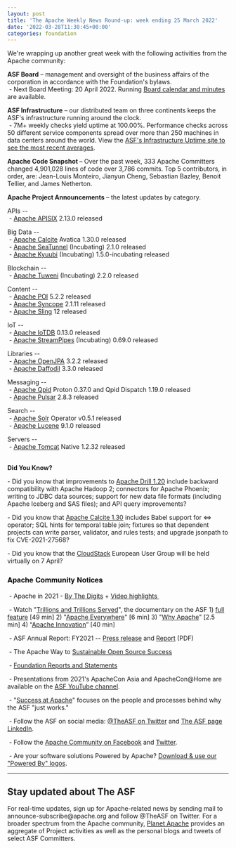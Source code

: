 ```yaml
---
layout: post
title: 'The Apache Weekly News Round-up: week ending 25 March 2022'
date: '2022-03-28T11:30:45+00:00'
categories: foundation
---
```

<p></p><p></p><p></p><p>We're wrapping up another great week with the following activities from the Apache community:</p><p></p><p></p><span style="font-weight: 700;">ASF Board</span>&nbsp;– management and oversight of the business affairs of the corporation in accordance with the Foundation's bylaws.<br>&nbsp;- Next Board Meeting: 20 April 2022. Running <a href="https://apache.org/foundation/board/calendar.html" target="_blank">Board calendar and minutes</a> are available.<p></p><p><span style="font-weight: 700;">ASF Infrastructure</span>&nbsp;– our distributed team on three continents keeps the ASF's infrastructure running around the clock.<br>&nbsp;- 7M+ weekly checks yield uptime at 100.00%. Performance checks across 50 different service components spread over more than 250 machines in data centers around the world. View the&nbsp;<a href="http://www.apache.org/uptime/" target="_blank">ASF's Infrastructure Uptime site to see the most recent averages</a>.<br></p><p><span style="font-weight: 700;">Apache Code Snapshot&nbsp;</span>– Over the past week, 333 Apache Committers changed 4,901,028 lines of code over 3,786 commits. Top 5 contributors, in order, are: Jean-Louis Monteiro, Jianyun Cheng, Sebastian Bazley, Benoit Tellier, and James Netherton. <br></p><p><span style="font-weight: 700;"></span></p><p><span style="font-weight: 700;">Apache Project Announcements</span>&nbsp;– the latest updates by category.</p><p>APIs --<br>&nbsp;- <a href="https://apisix.apache.org/" target="_blank">Apache </a><span class="il"><a href="https://apisix.apache.org/" target="_blank">APISIX</a></span> 2.13.0 released&nbsp; </p><p>Big Data --<br>&nbsp;-&nbsp;<a href="https://calcite.apache.org/" target="_blank">Apache </a><span class="il"><a href="https://calcite.apache.org/" target="_blank">Calcite</a></span> Avatica 1.30.0 released <br>&nbsp;- <a href="https://seatunnel.apache.org/" target="_blank">Apache SeaTunnel</a> (Incubating) 2.1.0 released&nbsp; <br>&nbsp;- <a href="https://kyuubi.apache.org/" target="_blank">Apache </a><span class="il"><a href="https://kyuubi.apache.org/" target="_blank">Kyuubi</a></span> (Incubating) 1.5.0-incubating released <br></p><p>Blockchain --<br>
&nbsp;- <a href="https://tuweni.apache.org/" target="_blank">Apache </a><span class="il"><a href="https://tuweni.apache.org/" target="_blank">Tuweni</a></span> (Incubating) 2.2.0 released&nbsp;</p><p></p><p>Content --<br>&nbsp;- <a href="https://poi.apache.org/" target="_blank">Apache </a><span class="il"><a href="https://poi.apache.org/" target="_blank">POI</a></span> 5.2.2 released&nbsp; <br>&nbsp;- <a href="https://syncope.apache.org/" target="_blank">Apache </a><span class="il"><a href="https://syncope.apache.org/" target="_blank">Syncope</a></span> 2.1.11 released&nbsp; <br>&nbsp;- <a href="https://sling.apache.org/" target="_blank">Apache Sling</a> 12 released <br></p><p></p>IoT --<br>&nbsp;- <a href="https://iotdb.apache.org/" target="_blank">Apache </a><span class="il"><a href="https://iotdb.apache.org/" target="_blank">IoTDB</a></span> 0.13.0 released&nbsp; <br>&nbsp;- <a href="https://streampipes.apache.org/" target="_blank">Apache </a><span class="il"><a href="https://streampipes.apache.org/" target="_blank">StreamPipes</a></span> (Incubating) 0.69.0 released <a href="https://streampipes.apache.org/" rel="noreferrer" target="_blank" data-saferedirecturl="https://www.google.com/url?q=https://streampipes.apache.org/&amp;source=gmail&amp;ust=1648312168463000&amp;usg=AOvVaw2QV2fkruhCFMEiXcfbdFqC"></a><p></p><p></p><p>Libraries --<br>&nbsp;-&nbsp;<a href="http://openjpa.apache.org/" target="_blank">Apache </a><span class="il"><a href="http://openjpa.apache.org/" target="_blank">OpenJPA</a></span> 3.2.2 released&nbsp; <br>&nbsp;- <a href="https://daffodil.apache.org/" target="_blank">Apache </a><span class="il"><a href="https://daffodil.apache.org/" target="_blank">Daffodil</a></span> 3.3.0 released<br></p><p>Messaging --<br>&nbsp;- <a href="https://qpid.apache.org/" target="_blank">Apache </a><span class="il"><a href="https://qpid.apache.org/" target="_blank">Qpid</a></span> Proton 0.37.0 and Qpid Dispatch 1.19.0 released&nbsp; <br>&nbsp;- <a href="https://pulsar.apache.org/" target="_blank">Apache </a><span class="il"><a href="https://pulsar.apache.org/" target="_blank">Pulsar</a></span> 2.8.3 released <br>
 </p>Search --<br>&nbsp;- <a href="http://solr.apache.org/" target="_blank">Apache </a><span class="il"><a href="http://solr.apache.org/" target="_blank">Solr</a></span> Operator v0.5.1 released&nbsp; <br>&nbsp;- <a href="http://lucene.apache.org/" target="_blank">Apache </a><span class="il"><a href="http://lucene.apache.org/" target="_blank">Lucene</a></span> 9.1.0 released <br>
<p></p>Servers --<br><div>&nbsp;- <a href="https://tomcat.apache.org/" target="_blank">Apache </a><span class="il"><a href="https://tomcat.apache.org/" target="_blank">Tomcat</a></span> <span class="il">Native</span> 1.2.32 released&nbsp;</div><p></p><p></p><p></p><p></p><p></p><p></p><p><span style="font-weight: 700;"><br>Did You Know?</span><br></p><p>- Did you know that improvements to <a href="https://blogs.apache.org/drill/entry/apache-drill-1-20-released" target="_blank">Apache Drill 1.20</a> include backward 
compatibility with Apache Hadoop 2; connectors for Apache Phoenix; 
writing to JDBC data sources; support for new data file formats 
(including Apache Iceberg and SAS files); and API query improvements?<br></p><p>- Did you know that <a href="https://calcite.apache.org/news/2022/03/20/release-1.30.0/" target="_blank">Apache Calcite 1.30</a> includes Babel support for 
&lt;=&gt; operator; SQL hints for temporal table join; fixtures so that 
dependent projects can write parser, validator, and rules tests; and 
upgrade jsonpath to fix CVE-2021-27568? <br></p><p>- Did you know that the <a href="https://cloudstack.apache.org/" target="_blank">CloudStack</a> European User Group will be held virtually on 7 April?&nbsp;</p><h3 style="font-family: &quot;Helvetica Neue&quot;, Helvetica, Arial, sans-serif; color: rgb(0, 0, 0);">Apache Community Notices</h3><p>&nbsp;- Apache in 2021 -&nbsp;<a href="https://s.apache.org/Apache2021Digits" target="_blank">By The Digits</a>&nbsp;+&nbsp;<a href="https://youtu.be/GU0SV_2tWkU" target="_blank">Video highlights&nbsp;</a></p><p>&nbsp;- Watch "<a href="https://www.youtube.com/watch?v=JUt2nb0mgwg" target="_blank" style="background-color: rgb(255, 255, 255);">Trillions and Trillions Served</a>", the documentary on the ASF 1)&nbsp;<a href="https://www.youtube.com/watch?v=JUt2nb0mgwg" target="_blank" style="background-color: rgb(255, 255, 255);">full feature</a>&nbsp;[49 min] 2) "<a href="https://www.youtube.com/watch?v=nXtIti9jMFI" target="_blank" style="background-color: rgb(255, 255, 255);">Apache Everywhere</a>" [6 min] 3) "<a href="https://www.youtube.com/watch?v=YM5dLvNatRs" target="_blank" style="background-color: rgb(255, 255, 255);">Why Apache</a>" [2.5 min] 4)&nbsp;“<a href="https://www.youtube.com/watch?v=qkvqJaX4S50" target="_blank" style="background-color: rgb(255, 255, 255);">Apache Innovation</a>” [40 min]&nbsp;</p><p>&nbsp;- ASF Annual Report: FY2021 --&nbsp;<a href="https://blogs.apache.org/foundation/entry/the-apache-software-foundation-announces78" target="_blank">Press release</a>&nbsp;and&nbsp;<a href="https://www.apache.org/foundation/docs/FY2021AnnualReport.pdf" target="_blank">Report</a>&nbsp;(PDF)</p><p>&nbsp;- The Apache Way to&nbsp;<a href="https://s.apache.org/GhnI" target="_blank">Sustainable Open Source Success</a>&nbsp;</p><p>&nbsp;-&nbsp;<a href="http://www.apache.org/foundation/reports.html" target="_blank">Foundation Reports and Statements</a><br></p><p>&nbsp;- Presentations from 2021's ApacheCon Asia and ApacheCon@Home are available on the&nbsp;<a href="https://www.youtube.com/c/TheApacheFoundation/" target="_blank" style="background-color: rgb(255, 255, 255);">ASF YouTube channel</a>.</p><p>&nbsp;- "<a href="https://blogs.apache.org/foundation/category/SuccessAtApache" target="_blank">Success at Apache</a>" focuses on the people and processes behind why the ASF "just works."&nbsp;<br></p><div><p>&nbsp;- Follow the ASF on social media:&nbsp;<a href="https://twitter.com/TheASF" target="_blank" style="background-color: rgb(255, 255, 255);">@TheASF on Twitter</a>&nbsp;and&nbsp;<a href="https://www.linkedin.com/company/the-apache-software-foundation" target="_blank" style="background-color: rgb(255, 255, 255);">The ASF page LinkedIn</a>.&nbsp;<br></p></div><div><p>&nbsp;- Follow the&nbsp;<a href="https://www.facebook.com/ApacheSoftwareFoundation/" target="_blank">Apache Community on Facebook</a>&nbsp;and&nbsp;<a href="https://twitter.com/ApacheCommunity" target="_blank">Twitter</a>.&nbsp;</p></div><div>&nbsp;- Are your software solutions Powered by Apache?&nbsp;<a href="http://www.apache.org/foundation/press/kit/#poweredby" target="_blank">Download &amp; use our "Powered By" logos</a>.<br></div><p><span class="LrzXr"></span><span class="LrzXr"></span></p><div><hr><h2>Stay updated about The ASF</h2><p>For real-time updates, sign up for Apache-related news by sending mail to announce-subscribe@apache.org and follow @TheASF on Twitter. For a broader spectrum from the Apache community, <a href="https://twitter.com/PlanetApache" target="_blank">Planet Apache</a> provides an aggregate of Project activities as well as the personal blogs and tweets of select ASF Committers.</p></div><p></p><p></p><p></p>
